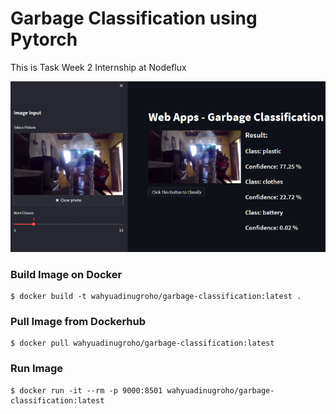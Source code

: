 # Garbage Classification using Pytorch
This is Task Week 2 Internship at Nodeflux

![](image.png)

### Build Image on Docker

```
$ docker build -t wahyuadinugroho/garbage-classification:latest .
```

### Pull Image from Dockerhub

```
$ docker pull wahyuadinugroho/garbage-classification:latest
```

### Run Image

```
$ docker run -it --rm -p 9000:8501 wahyuadinugroho/garbage-classification:latest
```
